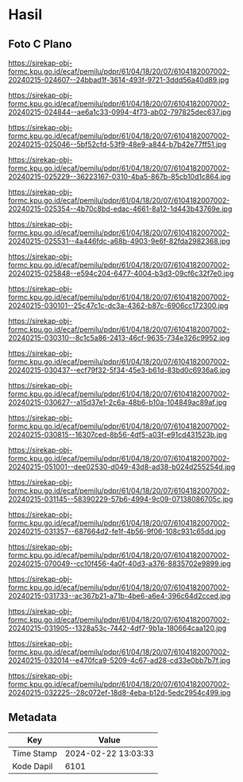 # Hasil

## Foto C Plano

https://sirekap-obj-formc.kpu.go.id/ecaf/pemilu/pdpr/61/04/18/20/07/6104182007002-20240215-024607--24bbad1f-3614-493f-9721-3ddd56a40d89.jpg

https://sirekap-obj-formc.kpu.go.id/ecaf/pemilu/pdpr/61/04/18/20/07/6104182007002-20240215-024844--ae6a1c33-0994-4f73-ab02-797825dec637.jpg

https://sirekap-obj-formc.kpu.go.id/ecaf/pemilu/pdpr/61/04/18/20/07/6104182007002-20240215-025046--5bf52cfd-53f9-48e9-a844-b7b42e77ff51.jpg

https://sirekap-obj-formc.kpu.go.id/ecaf/pemilu/pdpr/61/04/18/20/07/6104182007002-20240215-025229--36223167-0310-4ba5-867b-85cb10d1c864.jpg

https://sirekap-obj-formc.kpu.go.id/ecaf/pemilu/pdpr/61/04/18/20/07/6104182007002-20240215-025354--4b70c8bd-edac-4661-8a12-1d443b43769e.jpg

https://sirekap-obj-formc.kpu.go.id/ecaf/pemilu/pdpr/61/04/18/20/07/6104182007002-20240215-025531--4a446fdc-a68b-4903-9e6f-82fda2982368.jpg

https://sirekap-obj-formc.kpu.go.id/ecaf/pemilu/pdpr/61/04/18/20/07/6104182007002-20240215-025848--e594c204-6477-4004-b3d3-09cf6c32f7e0.jpg

https://sirekap-obj-formc.kpu.go.id/ecaf/pemilu/pdpr/61/04/18/20/07/6104182007002-20240215-030101--25c47c1c-dc3a-4362-b87c-6906cc172300.jpg

https://sirekap-obj-formc.kpu.go.id/ecaf/pemilu/pdpr/61/04/18/20/07/6104182007002-20240215-030310--8c1c5a86-2413-46cf-9635-734e326c9952.jpg

https://sirekap-obj-formc.kpu.go.id/ecaf/pemilu/pdpr/61/04/18/20/07/6104182007002-20240215-030437--ecf79f32-5f34-45e3-b61d-83bd0c6936a6.jpg

https://sirekap-obj-formc.kpu.go.id/ecaf/pemilu/pdpr/61/04/18/20/07/6104182007002-20240215-030627--a15d37e1-2c6a-48b6-b10a-104849ac89af.jpg

https://sirekap-obj-formc.kpu.go.id/ecaf/pemilu/pdpr/61/04/18/20/07/6104182007002-20240215-030815--16307ced-8b56-4df5-a03f-e91cd431523b.jpg

https://sirekap-obj-formc.kpu.go.id/ecaf/pemilu/pdpr/61/04/18/20/07/6104182007002-20240215-051001--dee02530-d049-43d8-ad38-b024d255254d.jpg

https://sirekap-obj-formc.kpu.go.id/ecaf/pemilu/pdpr/61/04/18/20/07/6104182007002-20240215-031145--58390229-57b6-4994-9c09-07138086705c.jpg

https://sirekap-obj-formc.kpu.go.id/ecaf/pemilu/pdpr/61/04/18/20/07/6104182007002-20240215-031357--687664d2-fe1f-4b56-9f06-108c931c65dd.jpg

https://sirekap-obj-formc.kpu.go.id/ecaf/pemilu/pdpr/61/04/18/20/07/6104182007002-20240215-070049--cc10f456-4a0f-40d3-a376-8835702e9899.jpg

https://sirekap-obj-formc.kpu.go.id/ecaf/pemilu/pdpr/61/04/18/20/07/6104182007002-20240215-031733--ac367b21-a71b-4be6-a6e4-396c64d2cced.jpg

https://sirekap-obj-formc.kpu.go.id/ecaf/pemilu/pdpr/61/04/18/20/07/6104182007002-20240215-031905--1328a53c-7442-4df7-9b1a-180664caa120.jpg

https://sirekap-obj-formc.kpu.go.id/ecaf/pemilu/pdpr/61/04/18/20/07/6104182007002-20240215-032014--e470fca9-5209-4c67-ad28-cd33e0bb7b7f.jpg

https://sirekap-obj-formc.kpu.go.id/ecaf/pemilu/pdpr/61/04/18/20/07/6104182007002-20240215-032225--28c072ef-18d8-4eba-b12d-5edc2954c499.jpg


## Metadata

| Key        | Value               |
| ---------- | ------------------- |
| Time Stamp | 2024-02-22 13:03:33 |
| Kode Dapil | 6101                |



